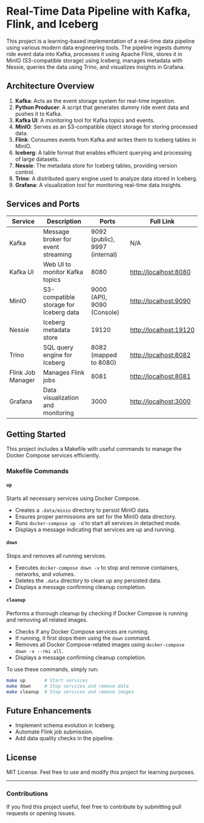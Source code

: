 # Real-Time Data Pipeline with Kafka, Flink, and Iceberg

This project is a learning-based implementation of a real-time data pipeline using various modern data engineering tools. The pipeline ingests dummy ride event data into Kafka, processes it using Apache Flink, stores it in MinIO (S3-compatible storage) using Iceberg, manages metadata with Nessie, queries the data using Trino, and visualizes insights in Grafana.

## Architecture Overview

1. **Kafka**: Acts as the event storage system for real-time ingestion.
2. **Python Producer**: A script that generates dummy ride event data and pushes it to Kafka.
3. **Kafka UI**: A monitoring tool for Kafka topics and events.
4. **MinIO**: Serves as an S3-compatible object storage for storing processed data.
5. **Flink**: Consumes events from Kafka and writes them to Iceberg tables in MinIO.
6. **Iceberg**: A table format that enables efficient querying and processing of large datasets.
7. **Nessie**: The metadata store for Iceberg tables, providing version control.
8. **Trino**: A distributed query engine used to analyze data stored in Iceberg.
9. **Grafana**: A visualization tool for monitoring real-time data insights.

## Services and Ports

| Service       | Description                                 | Ports | Full Link |
|--------------|---------------------------------------------|--------|------------|
| Kafka        | Message broker for event streaming         | 9092 (public), 9997 (internal) | N/A |
| Kafka UI     | Web UI to monitor Kafka topics            | 8080 | [http://localhost:8080](http://localhost:8080) |
| MinIO        | S3-compatible storage for Iceberg data    | 9000 (API), 9090 (Console) | [http://localhost:9090](http://localhost:9090) |
| Nessie       | Iceberg metadata store                    | 19120 | [http://localhost:19120](http://localhost:19120) |
| Trino        | SQL query engine for Iceberg              | 8082 (mapped to 8080) | [http://localhost:8082](http://localhost:8082) |
| Flink Job Manager | Manages Flink jobs                  | 8081 | [http://localhost:8081](http://localhost:8081) |
| Grafana      | Data visualization and monitoring         | 3000 | [http://localhost:3000](http://localhost:3000) |

## Getting Started

This project includes a Makefile with useful commands to manage the Docker Compose services efficiently.

### Makefile Commands

#### `up`
Starts all necessary services using Docker Compose.
- Creates a `.data/minio` directory to persist MinIO data.
- Ensures proper permissions are set for the MinIO data directory.
- Runs `docker-compose up -d` to start all services in detached mode.
- Displays a message indicating that services are up and running.

#### `down`
Stops and removes all running services.
- Executes `docker-compose down -v` to stop and remove containers, networks, and volumes.
- Deletes the `.data` directory to clean up any persisted data.
- Displays a message confirming cleanup completion.

#### `cleanup`
Performs a thorough cleanup by checking if Docker Compose is running and removing all related images.
- Checks if any Docker Compose services are running.
- If running, it first stops them using the `down` command.
- Removes all Docker Compose-related images using `docker-compose down -v --rmi all`.
- Displays a message confirming cleanup completion.

To use these commands, simply run:
```bash
make up       # Start services
make down     # Stop services and remove data
make cleanup  # Stop services and remove images
```

## Future Enhancements
- Implement schema evolution in Iceberg.
- Automate Flink job submission.
- Add data quality checks in the pipeline.

## License
MIT License. Feel free to use and modify this project for learning purposes.

---

### Contributions
If you find this project useful, feel free to contribute by submitting pull requests or opening issues.


